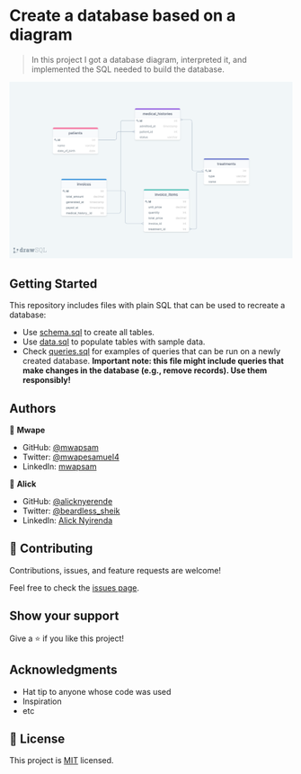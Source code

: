 # Create a database based on a diagram

> In this project I got a database diagram, interpreted it, and implemented the SQL needed to build the database.

![schema](./clinic_diagram.png)

## Getting Started

This repository includes files with plain SQL that can be used to recreate a database:

- Use [schema.sql](./schema.sql) to create all tables.
- Use [data.sql](./data.sql) to populate tables with sample data.
- Check [queries.sql](./queries.sql) for examples of queries that can be run on a newly created database. **Important note: this file might include queries that make changes in the database (e.g., remove records). Use them responsibly!**


## Authors

👤 **Mwape**

- GitHub: [@mwapsam](https://github.com/Mwapsam)
- Twitter: [@mwapesamuel4](https://twitter.com/mwapesamuel4)
- LinkedIn: [mwapsam](https://www.linkedin.com/in/mwapsam/)

👤 **Alick**

- GitHub: [@alicknyerende](https://github.com/Beardless-sheik)
- Twitter: [@beardless_sheik](https://twitter.com/Beardless_Sheik)
- LinkedIn: [Alick Nyirenda](https://www.linkedin.com/in/alick-nyirenda/)

## 🤝 Contributing

Contributions, issues, and feature requests are welcome!

Feel free to check the [issues page](../../issues/).

## Show your support

Give a ⭐️ if you like this project!

## Acknowledgments

- Hat tip to anyone whose code was used
- Inspiration
- etc

## 📝 License

This project is [MIT](./MIT.md) licensed.
